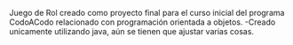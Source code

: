Juego de Rol creado como proyecto final para el curso inicial del programa CodoACodo relacionado con programación orientada a objetos.
-Creado unicamente utilizando java, aún se tienen que ajustar varias cosas.
